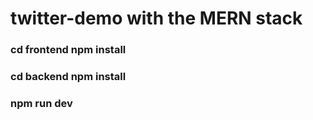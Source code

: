 # twitter-demo with the MERN stack
### cd frontend npm install
### cd backend npm install
### npm run dev
